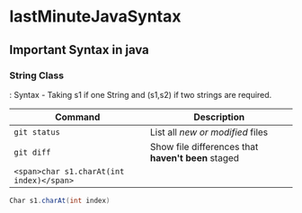 # lastMinuteJavaSyntax

## Important Syntax in java

### **String Class**

: Syntax - Taking s1 if one String and (s1,s2) if two strings are required.

| Command                                  | Description                                        |
| ---------------------------------------- | -------------------------------------------------- |
| `git status`                             | List all _new or modified_ files                   |
| `git diff`                               | Show file differences that **haven't been** staged |
| `<span>char s1.charAt(int index)</span>` |

```java
Char s1.charAt(int index)
```
